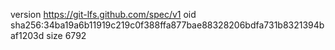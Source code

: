 version https://git-lfs.github.com/spec/v1
oid sha256:34ba19a6b11919c219c0f388ffa877bae88328206bdfa731b8321394baf1203d
size 6792
